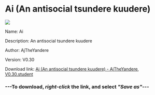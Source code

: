 # Ai (An antisocial tsundere kuudere)

<img src = "https://raw.githubusercontent.com/Arbiter1223/Daigaku-Gurashi-Custom-Students/master/Students/Files/Ai%20(An%20antisocial%20tsundere%20kuudere).png">

Name: Ai

Description: An antisocial tsundere kuudere

Author: AjTheYandere

Version: V0.30

Download link: <a href="https://raw.githubusercontent.com/Arbiter1223/Daigaku-Gurashi-Custom-Students/master/Students/Files/Ai%20(An%20antisocial%20tsundere%20kuudere)%20-%20AjTheYandere%2C%20V0.30.student">Ai (An antisocial tsundere kuudere) - AjTheYandere, V0.30.student</a>

### ---**To download, _right-click_ the link, and select _"Save as"_**---
